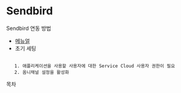 # Sendbird
Sendbird 연동 방법
- [메뉴얼](https://sendbird.com/docs/support-chat/guide/v1/overview)
- 초기 세팅

``` Shell

   1. 애플리케이션을 사용할 사용자에 대한 Service Cloud 사용자 권한이 필요
   2. 옴니채널 설정을 활성화

```
목차
